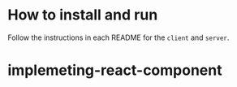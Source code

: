 # How to install and run

Follow the instructions in each README for the `client` and `server`.
# implemeting-react-component